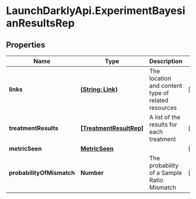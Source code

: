 # LaunchDarklyApi.ExperimentBayesianResultsRep

## Properties

Name | Type | Description | Notes
------------ | ------------- | ------------- | -------------
**links** | [**{String: Link}**](Link.md) | The location and content type of related resources | [optional] 
**treatmentResults** | [**[TreatmentResultRep]**](TreatmentResultRep.md) | A list of the results for each treatment | [optional] 
**metricSeen** | [**MetricSeen**](MetricSeen.md) |  | [optional] 
**probabilityOfMismatch** | **Number** | The probability of a Sample Ratio Mismatch | [optional] 


